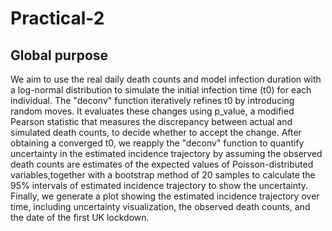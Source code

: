 # Practical-2
## Global purpose
We aim to use the real daily death counts and model infection duration with a log-normal distribution to simulate the initial infection time (t0) for each individual. The "deconv" function iteratively refines t0 by introducing random moves. It evaluates these changes using p_value, a modified Pearson statistic that measures the discrepancy between actual and simulated death counts, to decide whether to accept the change.
After obtaining a converged t0, we reapply the "deconv" function to quantify uncertainty in the estimated incidence trajectory by assuming the observed death counts are estimates of the expected values of Poisson-distributed variables,together with a bootstrap method of 20 samples to calculate the 95% intervals of estimated incidence trajectory to show the uncertainty.
Finally, we generate a plot showing the estimated incidence trajectory over time, including uncertainty visualization, the observed death counts, and the date of the first UK lockdown.
